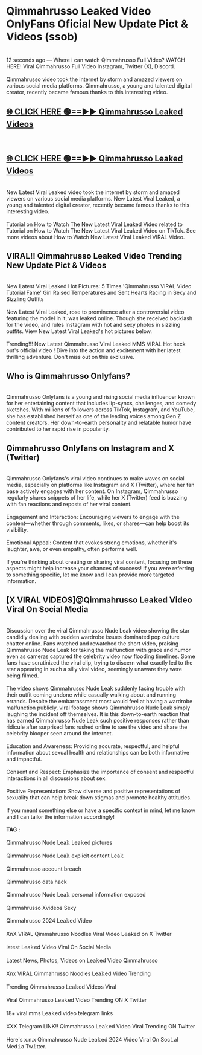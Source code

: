 # Qimmahrusso Leaked Video OnlyFans Oficial New Update Pict & Videos (ssob)
<br>
12 seconds ago — Where i can watch Qimmahrusso Full Video? WATCH HERE! Viral Qimmahrusso Full Video Instagram, Twitter (X), Discord.
<br><br>
Qimmahrusso video took the internet by storm and amazed viewers on various social media platforms. Qimmahrusso, a young and talented digital creator, recently became famous thanks to this interesting video.
<br>
<h2><a href="https://play.trustnlinepharmacy.us?title=Qimmahrusso">🌐 CLICK HERE 🟢==►► Qimmahrusso Leaked Videos</a></h2>
<br>
<h2><a href="https://play.trustnlinepharmacy.us?title=Qimmahrusso">🌐 CLICK HERE 🟢==►► Qimmahrusso Leaked Videos</a></h2>
<br>
New Latest Viral Leaked video took the internet by storm and amazed viewers on various social media platforms. New Latest Viral Leaked, a young and talented digital creator, recently became famous thanks to this interesting video.
<br><br>
Tutorial on How to Watch The New Latest Viral Leaked Video related to Tutorial on How to Watch The New Latest Viral Leaked Video on TikTok. See more videos about How to Watch New Latest Viral Leaked VIRAL Video.
<br>
<h2>VIRAL!! Qimmahrusso Leaked Video Trending New Update Pict & Videos</h2>
<br>
New Latest Viral Leaked Hot Pictures: 5 Times 'Qimmahrusso VIRAL Video Tutorial Fame' Girl Raised Temperatures and Sent Hearts Racing in Sexy and Sizzling Outfits
<br><br>
New Latest Viral Leaked, rose to prominence after a controversial video featuring the model in it, was leaked online. Though she received backlash for the video, and rules Instagram with hot and sexy photos in sizzling outfits. View New Latest Viral Leaked's hot pictures below.
<br><br>
Trending!!! New Latest Qimmahrusso Viral Leaked MMS VIRAL Hot heck out's official video ! Dive into the action and excitement with her latest thrilling adventure. Don't miss out on this exclusive.
<br>
<h2>Who is Qimmahrusso Onlyfans?</h2>
<br>
Qimmahrusso Onlyfans is a young and rising social media influencer known for her entertaining content that includes lip-syncs, challenges, and comedy sketches. With millions of followers across TikTok, Instagram, and YouTube, she has established herself as one of the leading voices among Gen Z content creators. Her down-to-earth personality and relatable humor have contributed to her rapid rise in popularity.
<br>
<h2>Qimmahrusso Onlyfans on Instagram and X (Twitter)</h2>
<br>
Qimmahrusso Onlyfans's viral video continues to make waves on social media, especially on platforms like Instagram and X (Twitter), where her fan base actively engages with her content. On Instagram, Qimmahrusso regularly shares snippets of her life, while her X (Twitter) feed is buzzing with fan reactions and reposts of her viral content.
<br><br>
Engagement and Interaction: Encouraging viewers to engage with the content—whether through comments, likes, or shares—can help boost its visibility.
<br><br>
Emotional Appeal: Content that evokes strong emotions, whether it's laughter, awe, or even empathy, often performs well.
<br><br>
If you're thinking about creating or sharing viral content, focusing on these aspects might help increase your chances of success! If you were referring to something specific, let me know and I can provide more targeted information.
<br>
<h2>[X VIRAL VIDEOS]@Qimmahrusso Leaked Video Viral On Social Media</h2>
<br>
Discussion over the viral Qimmahrusso Nude Leak video showing the star candidly dealing with sudden wardrobe issues dominated pop culture chatter online. Fans watched and rewatched the short video, praising Qimmahrusso Nude Leak for taking the malfunction with grace and humor even as cameras captured the celebrity video now flooding timelines. Some fans have scrutinized the viral clip, trying to discern what exactly led to the star appearing in such a silly viral video, seemingly unaware they were being filmed.
<br><br>
The video shows Qimmahrusso Nude Leak suddenly facing trouble with their outfit coming undone while casually walking about and running errands. Despite the embarrassment most would feel at having a wardrobe malfunction publicly, viral footage shows Qimmahrusso Nude Leak simply laughing the incident off themselves. It is this down-to-earth reaction that has earned Qimmahrusso Nude Leak such positive responses rather than ridicule after surprised fans rushed online to see the video and share the celebrity blooper seen around the internet.
<br><br>
Education and Awareness: Providing accurate, respectful, and helpful information about sexual health and relationships can be both informative and impactful.
<br><br>
Consent and Respect: Emphasize the importance of consent and respectful interactions in all discussions about sex.
<br><br>
Positive Representation: Show diverse and positive representations of sexuality that can help break down stigmas and promote healthy attitudes.
<br><br>
If you meant something else or have a specific context in mind, let me know and I can tailor the information accordingly!
<br><br>
<strong>TAG :</strong>
<br><br>
Qimmahrusso Nude Lea𝚔 Lea𝚔ed pictures
<br><br>
Qimmahrusso Nude Lea𝚔 explicit content Lea𝚔
<br><br>
Qimmahrusso account breach
<br><br>
Qimmahrusso data hack
<br><br>
Qimmahrusso Nude Lea𝚔 personal information exposed
<br><br>
Qimmahrusso Xvideos Sexy
<br><br>
Qimmahrusso 2024 Lea𝚔ed Video
<br><br>
XnX VIRAL Qimmahrusso Noodles Viral Video L𝚎aked on X Twitter
<br><br>
latest Lea𝚔ed Video Viral On Social Media
<br><br>
Latest News, Photos, Videos on Lea𝚔ed Video Qimmahrusso
<br><br>
Xnx VIRAL Qimmahrusso Noodles Lea𝚔ed Video Trending
<br><br>
Trending Qimmahrusso Lea𝚔ed Videos Viral
<br><br>
Viral Qimmahrusso Lea𝚔ed Video Trending ON X Twitter
<br><br>
18+ viral mms Lea𝚔ed video telegram links
<br><br>
XXX Telegram LINK!! Qimmahrusso Lea𝚔ed Video Viral Trending ON Twitter
<br><br>
Here's x.n.x Qimmahrusso Nude Lea𝚔ed 2024 Video Viral On Soc𝚒al Med𝚒a Tw𝚒tter.